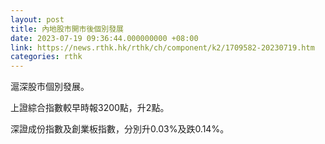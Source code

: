 ```yaml
---
layout: post
title: 內地股市開市後個別發展
date: 2023-07-19 09:36:44.000000000 +08:00
link: https://news.rthk.hk/rthk/ch/component/k2/1709582-20230719.htm
categories: rthk
---
```


滬深股市個別發展。

上證綜合指數較早時報3200點，升2點。

深證成份指數及創業板指數，分別升0.03%及跌0.14%。
